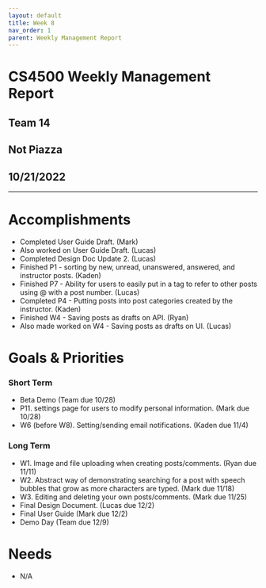 ```yaml
---
layout: default
title: Week 8
nav_order: 1
parent: Weekly Management Report
---
```

# CS4500 Weekly Management Report 
## Team 14
## Not Piazza
## 10/21/2022
***

# Accomplishments
- Completed User Guide Draft. (Mark)
- Also worked on User Guide Draft. (Lucas)
- Completed Design Doc Update 2. (Lucas) 
- Finished P1 - sorting by new, unread, unanswered, answered, and instructor posts. (Kaden)
- Finished P7 - Ability for users to easily put in a tag to refer to other posts using @ with a post number. (Lucas)
- Completed P4 - Putting posts into post categories created by the instructor. (Kaden)
- Finished W4 -  Saving posts as drafts on API. (Ryan)
- Also made worked on W4 - Saving posts as drafts on UI. (Lucas)

# Goals & Priorities
### Short Term
- Beta Demo (Team due 10/28)
- P11. settings page for users to modify personal information. (Mark due 10/28)
- W6 (before W8). Setting/sending email notifications. (Kaden due 11/4) 

### Long Term
- W1. Image and file uploading when creating posts/comments. (Ryan due 11/11)
- W2. Abstract way of demonstrating searching for a post with speech bubbles that grow as more characters are typed. (Mark due 11/18)
- W3. Editing and deleting your own posts/comments. (Mark due 11/25)
- Final Design Document. (Lucas due 12/2)
- Final User Guide (Mark due 12/2) 
- Demo Day (Team due 12/9)

# Needs
- N/A

